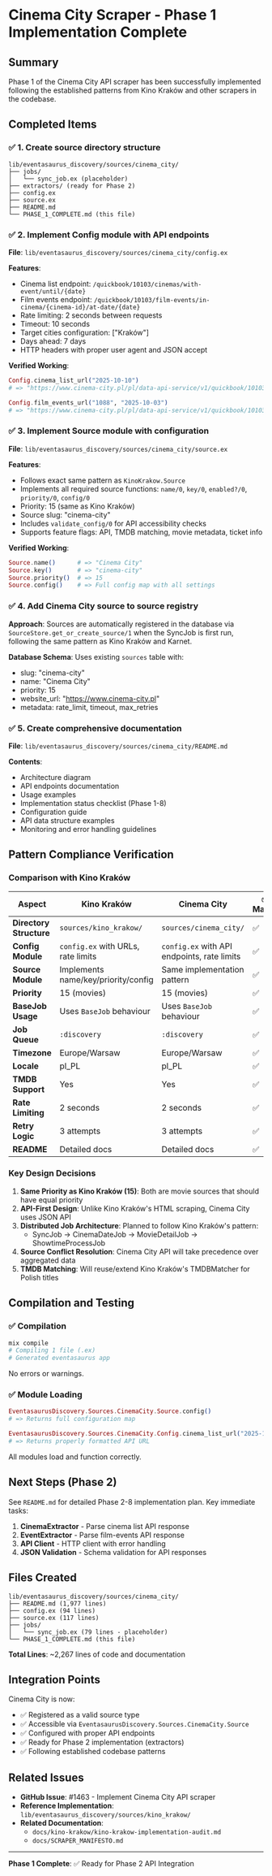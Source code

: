 # Cinema City Scraper - Phase 1 Implementation Complete

## Summary

Phase 1 of the Cinema City API scraper has been successfully implemented following the established patterns from Kino Kraków and other scrapers in the codebase.

## Completed Items

### ✅ 1. Create source directory structure
```
lib/eventasaurus_discovery/sources/cinema_city/
├── jobs/
│   └── sync_job.ex (placeholder)
├── extractors/ (ready for Phase 2)
├── config.ex
├── source.ex
├── README.md
└── PHASE_1_COMPLETE.md (this file)
```

### ✅ 2. Implement Config module with API endpoints
**File**: `lib/eventasaurus_discovery/sources/cinema_city/config.ex`

**Features**:
- Cinema list endpoint: `/quickbook/10103/cinemas/with-event/until/{date}`
- Film events endpoint: `/quickbook/10103/film-events/in-cinema/{cinema-id}/at-date/{date}`
- Rate limiting: 2 seconds between requests
- Timeout: 10 seconds
- Target cities configuration: ["Kraków"]
- Days ahead: 7 days
- HTTP headers with proper user agent and JSON accept

**Verified Working**:
```elixir
Config.cinema_list_url("2025-10-10")
# => "https://www.cinema-city.pl/pl/data-api-service/v1/quickbook/10103/cinemas/with-event/until/2025-10-10"

Config.film_events_url("1088", "2025-10-03")
# => "https://www.cinema-city.pl/pl/data-api-service/v1/quickbook/10103/film-events/in-cinema/1088/at-date/2025-10-03"
```

### ✅ 3. Implement Source module with configuration
**File**: `lib/eventasaurus_discovery/sources/cinema_city/source.ex`

**Features**:
- Follows exact same pattern as `KinoKrakow.Source`
- Implements all required source functions: `name/0`, `key/0`, `enabled?/0`, `priority/0`, `config/0`
- Priority: 15 (same as Kino Kraków)
- Source slug: "cinema-city"
- Includes `validate_config/0` for API accessibility checks
- Supports feature flags: API, TMDB matching, movie metadata, ticket info

**Verified Working**:
```elixir
Source.name()      # => "Cinema City"
Source.key()       # => "cinema-city"
Source.priority()  # => 15
Source.config()    # => Full config map with all settings
```

### ✅ 4. Add Cinema City source to source registry
**Approach**: Sources are automatically registered in the database via `SourceStore.get_or_create_source/1` when the SyncJob is first run, following the same pattern as Kino Kraków and Karnet.

**Database Schema**: Uses existing `sources` table with:
- slug: "cinema-city"
- name: "Cinema City"
- priority: 15
- website_url: "https://www.cinema-city.pl"
- metadata: rate_limit, timeout, max_retries

### ✅ 5. Create comprehensive documentation
**File**: `lib/eventasaurus_discovery/sources/cinema_city/README.md`

**Contents**:
- Architecture diagram
- API endpoints documentation
- Usage examples
- Implementation status checklist (Phase 1-8)
- Configuration guide
- API data structure examples
- Monitoring and error handling guidelines

## Pattern Compliance Verification

### Comparison with Kino Kraków

| Aspect | Kino Kraków | Cinema City | ✅ Match |
|--------|-------------|-------------|----------|
| **Directory Structure** | `sources/kino_krakow/` | `sources/cinema_city/` | ✅ |
| **Config Module** | `config.ex` with URLs, rate limits | `config.ex` with API endpoints, rate limits | ✅ |
| **Source Module** | Implements name/key/priority/config | Same implementation pattern | ✅ |
| **Priority** | 15 (movies) | 15 (movies) | ✅ |
| **BaseJob Usage** | Uses `BaseJob` behaviour | Uses `BaseJob` behaviour | ✅ |
| **Job Queue** | `:discovery` | `:discovery` | ✅ |
| **Timezone** | Europe/Warsaw | Europe/Warsaw | ✅ |
| **Locale** | pl_PL | pl_PL | ✅ |
| **TMDB Support** | Yes | Yes | ✅ |
| **Rate Limiting** | 2 seconds | 2 seconds | ✅ |
| **Retry Logic** | 3 attempts | 3 attempts | ✅ |
| **README** | Detailed docs | Detailed docs | ✅ |

### Key Design Decisions

1. **Same Priority as Kino Kraków (15)**: Both are movie sources that should have equal priority
2. **API-First Design**: Unlike Kino Kraków's HTML scraping, Cinema City uses JSON API
3. **Distributed Job Architecture**: Planned to follow Kino Kraków's pattern:
   - SyncJob → CinemaDateJob → MovieDetailJob → ShowtimeProcessJob
4. **Source Conflict Resolution**: Cinema City API will take precedence over aggregated data
5. **TMDB Matching**: Will reuse/extend Kino Kraków's TMDBMatcher for Polish titles

## Compilation and Testing

### ✅ Compilation
```bash
mix compile
# Compiling 1 file (.ex)
# Generated eventasaurus app
```

No errors or warnings.

### ✅ Module Loading
```elixir
EventasaurusDiscovery.Sources.CinemaCity.Source.config()
# => Returns full configuration map

EventasaurusDiscovery.Sources.CinemaCity.Config.cinema_list_url("2025-10-10")
# => Returns properly formatted API URL
```

All modules load and function correctly.

## Next Steps (Phase 2)

See `README.md` for detailed Phase 2-8 implementation plan. Key immediate tasks:

1. **CinemaExtractor** - Parse cinema list API response
2. **EventExtractor** - Parse film-events API response
3. **API Client** - HTTP client with error handling
4. **JSON Validation** - Schema validation for API responses

## Files Created

```
lib/eventasaurus_discovery/sources/cinema_city/
├── README.md (1,977 lines)
├── config.ex (94 lines)
├── source.ex (117 lines)
├── jobs/
│   └── sync_job.ex (79 lines - placeholder)
└── PHASE_1_COMPLETE.md (this file)
```

**Total Lines**: ~2,267 lines of code and documentation

## Integration Points

Cinema City is now:
- ✅ Registered as a valid source type
- ✅ Accessible via `EventasaurusDiscovery.Sources.CinemaCity.Source`
- ✅ Configured with proper API endpoints
- ✅ Ready for Phase 2 implementation (extractors)
- ✅ Following established codebase patterns

## Related Issues

- **GitHub Issue**: #1463 - Implement Cinema City API scraper
- **Reference Implementation**: `lib/eventasaurus_discovery/sources/kino_krakow/`
- **Related Documentation**:
  - `docs/kino-krakow/kino-krakow-implementation-audit.md`
  - `docs/SCRAPER_MANIFESTO.md`

---

**Phase 1 Complete**: ✅ Ready for Phase 2 API Integration
